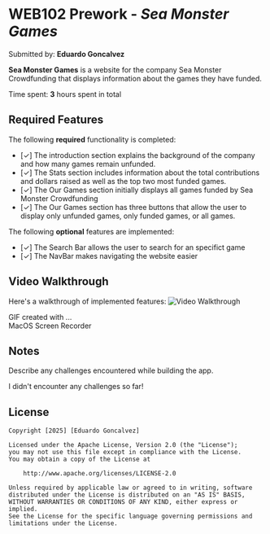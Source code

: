 # WEB102 Prework - *Sea Monster Games*

Submitted by: **Eduardo Goncalvez**

**Sea Monster Games** is a website for the company Sea Monster Crowdfunding that displays information about the games they have funded.

Time spent: **3** hours spent in total

## Required Features

The following **required** functionality is completed:

* [✓] The introduction section explains the background of the company and how many games remain unfunded.
* [✓] The Stats section includes information about the total contributions and dollars raised as well as the top two most funded games.
* [✓] The Our Games section initially displays all games funded by Sea Monster Crowdfunding
* [✓] The Our Games section has three buttons that allow the user to display only unfunded games, only funded games, or all games.

The following **optional** features are implemented:

* [✓] The Search Bar allows the user to search for an specifict game 
* [✓] The NavBar makes navigating the website easier 

## Video Walkthrough

Here's a walkthrough of implemented features:
![Video Walkthrough](https://github.com/user-attachments/assets/34218c8c-373e-4340-8b1f-96afb6e2ce1d)


<!-- Replace this with whatever GIF tool you used! -->
GIF created with ...  
MacOS Screen Recorder
<!-- Recommended tools:
[Kap](https://getkap.co/) for macOS
[ScreenToGif](https://www.screentogif.com/) for Windows
[peek](https://github.com/phw/peek) for Linux. -->

## Notes

Describe any challenges encountered while building the app.

I didn't encounter any challenges so far! 

## License

    Copyright [2025] [Eduardo Goncalvez]

    Licensed under the Apache License, Version 2.0 (the "License");
    you may not use this file except in compliance with the License.
    You may obtain a copy of the License at

        http://www.apache.org/licenses/LICENSE-2.0

    Unless required by applicable law or agreed to in writing, software
    distributed under the License is distributed on an "AS IS" BASIS,
    WITHOUT WARRANTIES OR CONDITIONS OF ANY KIND, either express or implied.
    See the License for the specific language governing permissions and
    limitations under the License.
